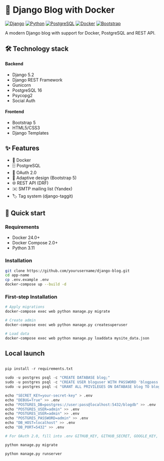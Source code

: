 # 📝 Django Blog with Docker

[![Django](https://img.shields.io/badge/Django-5.2-092E20?logo=django)](https://www.djangoproject.com/)
[![Python](https://img.shields.io/badge/Python-3.11-3776AB?logo=python)](https://python.org)
[![PostgreSQL](https://img.shields.io/badge/PostgreSQL-16-336791?logo=postgresql)](https://www.postgresql.org/)
[![Docker](https://img.shields.io/badge/Docker-24.0-2496ED?logo=docker)](https://www.docker.com/)
[![Bootstrap](https://img.shields.io/badge/Bootstrap-5-7952B3?logo=bootstrap)](https://getbootstrap.com/)

A modern Django blog with support for Docker, PostgreSQL and REST API.

## 🛠 Technology stack
#### Backend
- Django 5.2
- Django REST Framework
- Gunicorn
- PostgreSQL 16
- Psycopg2
- Social Auth

#### Frontend
- Bootstrap 5
- HTML5/CSS3
- Django Templates

## ✨ Features
- 🐳 Docker
- 🗄️ PostgreSQL 
- 🔐 OAuth 2.0
- 📱 Adaptive design (Bootstrap 5)
- 🌐 REST API (DRF)
- ✉️ SMTP mailing list (Yandex)
- 🏷️ Tag system (django-taggit)

## 🚀 Quick start

### Requirements
- Docker 24.0+
- Docker Compose 2.0+
- Python 3.11

### Installation
```bash
git clone https://github.com/yourusername/django-blog.git
cd app-name
cp .env.example .env
docker-compose up --build -d
```

### First-step Installation

```bash
# Apply migrations
docker-compose exec web python manage.py migrate

# Create admin
docker-compose exec web python manage.py createsuperuser

# Load data
docker-compose exec web python manage.py loaddata mysite_data.json
```

## Local launch

```python

pip install -r requirements.txt

sudo -u postgres psql -c "CREATE DATABASE blog;"
sudo -u postgres psql -c "CREATE USER bloguser WITH PASSWORD 'blogpass';"
sudo -u postgres psql -c "GRANT ALL PRIVILEGES ON DATABASE blog TO bloguser;"

echo "SECRET_KEY=your-secret-key" > .env
echo "DEBUG=True" >> .env
echo "POSTGRES_DB=postgres://user:pass@localhost:5432/blogdb" >> .env
echo "POSTGRES_USER=admin" >> .env
echo "POSTGRES_USER=admin" >> .env
echo "POSTGRES_PASSWORD=admin" >> .env
echo "DB_HOST=localhost" >> .env
echo "DB_PORT=5432" >> .env

# For OAuth 2.0, fill into .env GITHUB_KEY, GITHUB_SECRET, GOOGLE_KEY, GOOGLE_SECRET 

python manage.py migrate

python manage.py runserver
```
